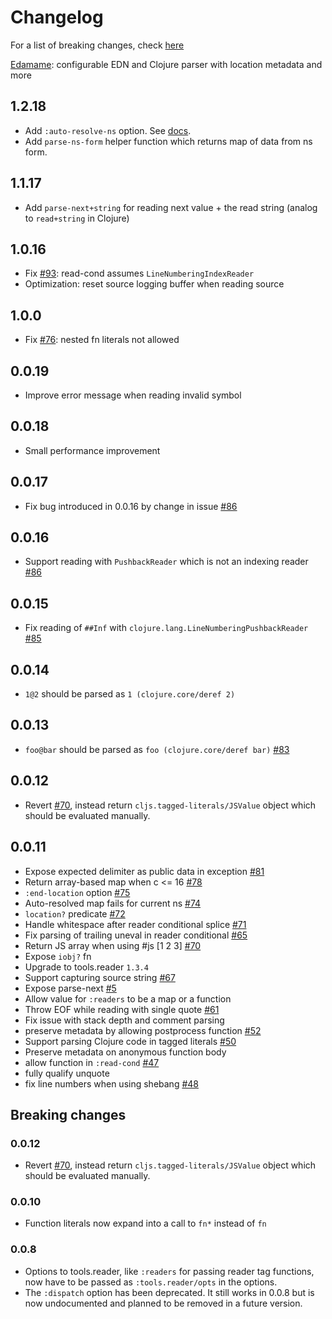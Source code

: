 # Changelog

For a list of breaking changes, check [here](#breaking-changes)

[Edamame](https://github.com/borkdude/edamame): configurable EDN and Clojure parser with location metadata and more

## 1.2.18

- Add `:auto-resolve-ns` option. See [docs](https://github.com/borkdude/edamame#auto-resolve-ns).
- Add `parse-ns-form` helper function which returns map of data from ns form.

## 1.1.17

- Add `parse-next+string` for reading next value + the read string (analog to `read+string` in Clojure)

## 1.0.16

- Fix [#93](https://github.com/borkdude/edamame/issues/93): read-cond assumes `LineNumberingIndexReader`
- Optimization: reset source logging buffer when reading source

## 1.0.0

- Fix [#76](https://github.com/borkdude/edamame/issues/76): nested fn literals not allowed

## 0.0.19

- Improve error message when reading invalid symbol

## 0.0.18

- Small performance improvement

## 0.0.17

- Fix bug introduced in 0.0.16 by change in issue [#86](https://github.com/borkdude/edamame/issues/86)

## 0.0.16

- Support reading with `PushbackReader` which is not an indexing reader [#86](https://github.com/borkdude/edamame/issues/86)

## 0.0.15

- Fix reading of `##Inf` with `clojure.lang.LineNumberingPushbackReader` [#85](https://github.com/borkdude/edamame/issues/85)

## 0.0.14

- `1@2` should be parsed as `1 (clojure.core/deref 2)`

## 0.0.13

- `foo@bar` should be parsed as `foo (clojure.core/deref bar)` [#83](https://github.com/borkdude/edamame/issues/83)

## 0.0.12

- Revert [#70](https://github.com/borkdude/edamame/issues/70), instead return `cljs.tagged-literals/JSValue` object which should
  be evaluated manually.

## 0.0.11

- Expose expected delimiter as public data in exception [#81](https://github.com/borkdude/edamame/issues/81)
- Return array-based map when c <= 16 [#78](https://github.com/borkdude/edamame/issues/78)
- `:end-location` option [#75](https://github.com/borkdude/edamame/issues/75)
- Auto-resolved map fails for current ns [#74](https://github.com/borkdude/edamame/issues/74)
- `location?` predicate [#72](https://github.com/borkdude/edamame/issues/72)
- Handle whitespace after reader conditional splice [#71](https://github.com/borkdude/edamame/issues/71)
- Fix parsing of trailing uneval in reader conditional [#65](https://github.com/borkdude/edamame/issues/65)
- Return JS array when using #js [1 2 3] [#70](https://github.com/borkdude/edamame/issues/70)
- Expose `iobj?` fn
- Upgrade to tools.reader `1.3.4`
- Support capturing source string [#67](https://github.com/borkdude/edamame/issues/67)
- Expose parse-next [#5](https://github.com/borkdude/edamame/issues/5)
- Allow value for `:readers` to be a map or a function
- Throw EOF while reading with single quote [#61](https://github.com/borkdude/edamame/issues/61)
- Fix issue with stack depth and comment parsing
- preserve metadata by allowing postprocess function [#52](https://github.com/borkdude/edamame/issues/52)
- Support parsing Clojure code in tagged literals [#50](https://github.com/borkdude/edamame/issues/50)
- Preserve metadata on anonymous function body
- allow function in `:read-cond` [#47](https://github.com/borkdude/edamame/issues/47)
- fully qualify unquote
- fix line numbers when using shebang [#48](https://github.com/borkdude/edamame/issues/48)

## Breaking changes

### 0.0.12

- Revert [#70](https://github.com/borkdude/edamame/issues/70), instead return `cljs.tagged-literals/JSValue` object which should
  be evaluated manually.

### 0.0.10

- Function literals now expand into a call to `fn*` instead of `fn`

### 0.0.8

- Options to tools.reader, like `:readers` for passing reader tag functions, now
have to be passed as `:tools.reader/opts` in the options.
- The `:dispatch` option has been deprecated. It still works in 0.0.8 but is now undocumented and planned to be removed in a future version.
